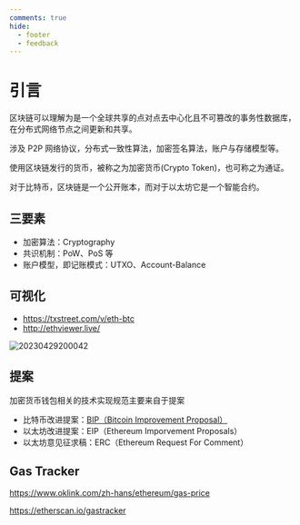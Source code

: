 ```yaml
---
comments: true
hide:
  - footer
  - feedback
---
```

# 引言

区块链可以理解为是一个全球共享的点对点去中心化且不可篡改的事务性数据库，在分布式网络节点之间更新和共享。

涉及 P2P 网络协议，分布式一致性算法，加密签名算法，账户与存储模型等。

使用区块链发行的货币，被称之为加密货币(Crypto Token)，也可称之为通证。

对于比特币，区块链是一个公开账本，而对于以太坊它是一个智能合约。

## 三要素

- 加密算法：Cryptography
- 共识机制：PoW、PoS 等
- 账户模型，即记账模式：UTXO、Account-Balance

## 可视化

- <https://txstreet.com/v/eth-btc>
- <http://ethviewer.live/>

![20230429200042](https://image.zuoright.com/20230429200042.png)

## 提案

加密货币钱包相关的技术实现规范主要来自于提案

- 比特币改进提案：[BIP（Bitcoin Improvement Proposal）](https://github.com/bitcoin/bips/tree/master)
- 以太坊改进提案：EIP（Ethereum Imporvement Proposals）
- 以太坊意见征求稿：ERC（Ethereum Request For Comment）

## Gas Tracker

<https://www.oklink.com/zh-hans/ethereum/gas-price>

<https://etherscan.io/gastracker>

